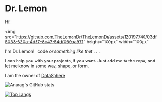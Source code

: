 # Dr. Lemon

Hi!  

<img src="https://github.com/TheLemonDr/TheLemonDr/assets/120197740/03df5033-320a-4d57-8c47-54df069ba971" height="100px" width="100px"

I'm Dr. Lemon!  I code _or something like that_ . . .

I can help you with your projects, if you want.  Just add me to the repo, and let me know in some way, shape, or form.

I am the owner of <a href="https://lemonsphere.github.io">DataSphere</a>

![Anurag's GitHub stats](https://github-readme-stats.vercel.app/api?username=TheLemonDr&show_icons=true&theme=tokyonight) 

 
[![Top Langs](https://github-readme-stats.vercel.app/api/top-langs/?username=TheLemonDr&layout=donut&theme=dark)](https://github.com/anuraghazra/github-readme-stats)
